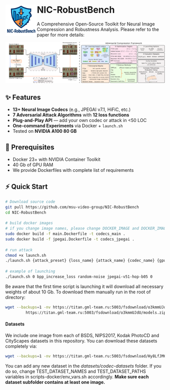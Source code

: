 # <img align="left" width="100" height="100" src="imgs/logo.png"> NIC-RobustBench

A Comprehensive Open-Source Toolkit for Neural Image Compression and Robustness Analysis. Please refer to the paper for more details:

![Benchmark scheme](imgs/all_scheme.png)

## :sparkles: Features
- **13+ Neural Image Codecs** (e.g., JPEGAI v7.1, HiFiC, etc.)  
- **7 Adversarial Attack Algorithms** with **12 loss functions**  
- **Plug-and-Play API** — add your own codec or attack in <50 LOC  
- **One-command Experiments** via Docker + `launch.sh`  
- Tested on **NVIDIA A100 80 GB** 

## :whale: Prerequisites
- Docker 23+ with NVIDIA Container Toolkit
- 40 Gb of GPU RAM
- We provide Dockerfiles with complete list of requirements

## :zap: Quick Start

```bash
# Download source code
git pull https://github.com/msu-video-group/NIC-RobustBench
cd NIC-RobustBench

# build docker images
# if you change image names, please change DOCKER_IMAGE and DOCKER_IMAGE_JPEGAI variables accordingly in launch.sh script
sudo docker build -f main.Dockerfile -t codecs_main . 
sudo docker build -f jpegai.Dockerfile -t codecs_jpegai .
 
# run attack
chmod +x launch.sh
./launch.sh {attack_preset} {loss_name} {attack_name} {codec_name} {gpu_id}

# example of launching
./launch.sh 0 bpp_increase_loss random-noise jpegai-v51-hop-b05 0
```

Be aware that the first time script is launching it will download all necessary weights of about 10 Gb. To download them manually run in the root of directory:
```bash
wget --backups=1 -nv https://titan.gml-team.ru:5003/fsdownload/o3kmmUJdU/models.zip \
         https://titan.gml-team.ru:5003/fsdownload/o3kmmUJdU/models.zip && rm models.zip.1
```

#### Datasets
We include one image from each of BSDS, NIPS2017, Kodak PhotoCD and CityScapes datasets in this repository. You can download these datasets completely via:
```bash
wget --backups=1 -nv https://titan.gml-team.ru:5003/fsdownload/Hy8LfJM6e/codec-datasets.zip https://titan.gml-team.ru:5003/fsdownload/Hy8LfJM6e/codec-datasets.zip && codec-datasets.zip.1 
```

You can add any new dataset in the *datasets/codec-datasets* folder. If you do so, change TEST_DATASET_NAMES and TEST_DATASET_PATHS variables in scripts-docker/env_vars.sh accordingly. **Make sure each dataset subfolder contains at least one image.**
